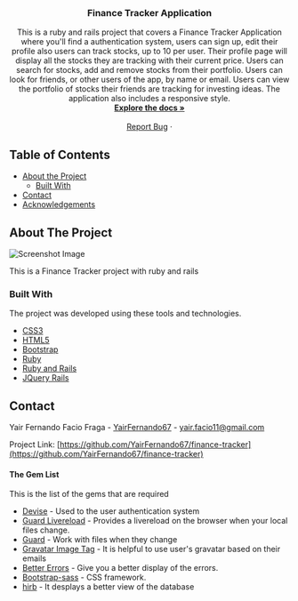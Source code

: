 
<!-- PROJECT LOGO -->
<br />
<p align="center">
  <!-- <a href="https://github.com/othneildrew/Best-README-Template">
    <img src="images/logo.png" alt="Logo" width="80" height="80">
  </a> -->

  <h3 align="center">Finance Tracker Application</h3>

  <p align="center">
    This is a ruby and rails project that covers a Finance Tracker Application where
    you'll find a authentication system, users can sign up, edit their profile also
    users can track stocks, up to 10 per user. Their profile page will display all the
    stocks they are tracking with their current price.
    Users can search for stocks, add and remove stocks from their portfolio.
    Users can look for friends, or other users of the app, by name or email.
    Users can view the portfolio of stocks their friends are tracking for investing ideas.
    The application also includes a responsive style.
    <br />
    <a href="https://github.com/YairFernando67/finance-tracker"><strong>Explore the docs »</strong></a>
    <br />
    <br />
    <a href="https://github.com/YairFernando67/finance-tracker/issues">Report Bug</a>
    ·
  </p>
</p>



<!-- TABLE OF CONTENTS -->
## Table of Contents

* [About the Project](#about-the-project)
  * [Built With](#built-with)
* [Contact](#contact)
* [Acknowledgements](#acknowledgements)



<!-- ABOUT THE PROJECT -->
## About The Project

![Screenshot Image](app/assets/images/logo.png)

This is a Finance Tracker project with ruby and rails 

### Built With
The project was developed using these tools and technologies.
* [CSS3](https://developer.mozilla.org/en-US/docs/Web/CSS)
* [HTML5](https://www.w3schools.com/html/)
* [Bootstrap](https://getbootstrap.com/)
* [Ruby](https://www.ruby-lang.org/es/)
* [Ruby and Rails](https://rubyonrails.org/)
* [JQuery Rails](https://github.com/rails/jquery-rails)



<!-- CONTACT -->
## Contact

Yair Fernando Facio Fraga - [YairFernando67](https://github.com/YairFernando67) - yair.facio11@gmail.com  

Project Link: [https://github.com/YairFernando67/finance-tracker](https://github.com/YairFernando67/finance-tracker)



<!-- ACKNOWLEDGEMENTS -->
#### The Gem List

This is the list of the gems that are required

- [Devise](https://github.com/plataformatec/devise) - Used to the user authentication system
- [Guard Livereload](https://github.com/guard/guard-livereload) - Provides a livereload on the browser when your local files change.
- [Guard](https://github.com/guard/guard) - Work with files when they change
- [Gravatar Image Tag](https://github.com/mdeering/gravatar_image_tag) - It is helpful to use user's gravatar based on their emails
- [Better Errors](https://github.com/charliesome/better_errors) - Give you a better display of the errors. 
- [Bootstrap-sass](https://rubygems.org/gems/bootstrap-sass) - CSS framework.
- [hirb](http://tagaholic.me/hirb/doc/) - It desplays a better view of the database


